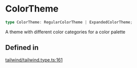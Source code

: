 # ColorTheme

```ts
type ColorTheme: RegularColorTheme | ExpandedColorTheme;
```

A theme with different color categories for a color palette

## Defined in

[tailwind/tailwind.type.ts:161](https://github.com/Sillybit-io/colorhacks/blob/45b74b39d6ded2b71f4a5f8bced67fd323e8e403/src/features/tailwind/tailwind.type.ts#L161)
